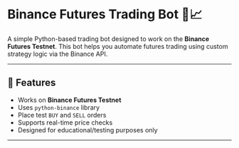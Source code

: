 # Binance Futures Trading Bot 🤖📈

A simple Python-based trading bot designed to work on the **Binance Futures Testnet**. This bot helps you automate futures trading using custom strategy logic via the Binance API.

---

## 🚀 Features

- Works on **Binance Futures Testnet**
- Uses `python-binance` library
- Place test `BUY` and `SELL` orders
- Supports real-time price checks
- Designed for educational/testing purposes only

---

